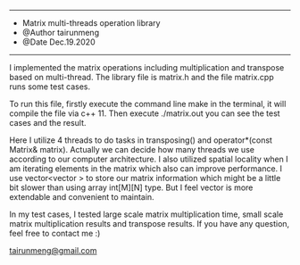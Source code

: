 ****************************************************************************************************************************
* Matrix multi-threads operation library
* @Author tairunmeng
* @Date Dec.19.2020
****************************************************************************************************************************
I implemented the matrix operations including multiplication and transpose based on multi-thread. The library file is matrix.h and the file matrix.cpp runs some test cases.

To run this file, firstly execute the command line
make
in the terminal, it will compile the file via c++ 11. Then execute
./matrix.out
you can see the test cases and the result.

Here I utilize 4 threads to do tasks in transposing() and operator*(const Matrix& matrix). Actually we can decide how many threads we use according to our computer architecture. I also utilized spatial locality when I am iterating elements in the matrix which also can improve performance. I use vector<vector<int> > to store our matrix information which might be a little bit slower than using array int[M][N] type. But I feel vector is more extendable and convenient to maintain.

In my test cases, I tested large scale matrix multiplication time, small scale matrix multiplication results and transpose results. If you have any question, feel free to contact me :)

tairunmeng@gmail.com

